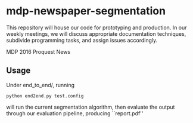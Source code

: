 # mdp-newspaper-segmentation
This repository will house our code for prototyping and production. In our weekly meetings, we will discuss appropriate documentation techniques, subdivide programming tasks, and assign issues accordingly. 

MDP 2016 Proquest News

## Usage

Under end_to_end/, running
```
python end2end.py test.config
```
will run the current segmentation algorithm,
then evaluate the output through our evaluation pipeline,
producing ``report.pdf''

